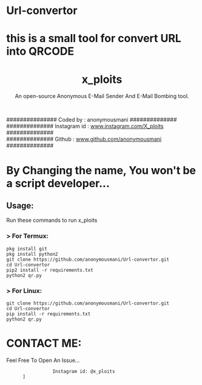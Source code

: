 # Url-convertor
# this is a small tool for convert URL into QRCODE</br>
<h1 align="center">x_ploits</br>
</h1>
<p align="center">An open-source Anonymous E-Mail Sender And E-Mail Bombing tool.</p><br>


###############  Coded by      : anonymousmani ##############<br>
##############  Instagram id   : www.instagram.com/X_ploits ##############<br>
##############  Github         : www.github.com/anonymousmani ##############<br>

# By Changing the name, You won't be a script developer...
## Usage:

Run these commands to run x_ploits

### > For Termux:
```
pkg install git
pkg install python2
git clone https://github.com/anonymousmani/Url-convertor.git
cd Url-convertor
pip2 install -r requirements.txt
python2 qr.py
```
### > For Linux:
```
git clone https://github.com/anonymousmani/Url-convertor.git
cd Url-convertor
pip install -r requirements.txt
python2 qr.py
```

# CONTACT ME:

Feel Free To Open An Issue...

```
                 Instagram id: @x_ploits
      ]
```
